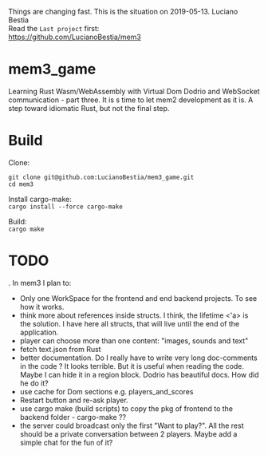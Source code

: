 Things are changing fast. This is the situation on 2019-05-13. Luciano Bestia  
Read the `Last project` first:  
https://github.com/LucianoBestia/mem3  
# mem3_game
Learning Rust Wasm/WebAssembly with Virtual Dom Dodrio and WebSocket communication - part three.
It is s time to let mem2 development as it is. A step toward idiomatic Rust, but not the final step.
# Build
Clone:  
```
git clone git@github.com:LucianoBestia/mem3_game.git
cd mem3
```
Install cargo-make:  
`cargo install --force cargo-make`  
  
Build:  
`cargo make`  

# TODO
. In mem3 I plan to:
- Only one WorkSpace for the frontend and end backend projects. To see how it works.  
- think more about references inside structs. I think, the lifetime <'a> is the solution. I have here all structs, that will live until the end of the application.  
- player can choose more than one content: "images, sounds and text"
- fetch text.json from Rust
- better documentation. Do I really have to write very long doc-comments in the code ? It looks terrible. But it is useful when reading the code. Maybe I can hide it in a region block. Dodrio has beautiful docs. How did he do it?  
- use cache for Dom sections e.g. players_and_scores
- Restart button and re-ask player.  
- use cargo make (build scripts) to copy the pkg of frontend to the backend folder - cargo-make ??  
- the server could broadcast only the first "Want to play?". All the rest should be a private conversation between 2 players. Maybe add a simple chat for the fun of it? 





